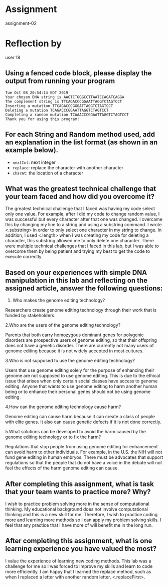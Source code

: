 # Assignment

assignment-02

# Reflection by

user 18

## Using a fenced code block, please display the output from running your program

```
Tue Oct 08 20:54:14 EDT 2019
Your chosen DNA string is AAGTCTGGGCCTTAATCCAGATCAGGA
The complement string is TTCAGACCCGGAATTAGGTCTAGTCCT
Inserting a mutation TTCAGACCCGGGATTAGGTCTAGTCCT
Deleting a mutation TCAGACCCGGAATTAGGTCTAGTCCT
Completing a random mutation TCAAACCCGGAATTAGGTCTAGTCCT
Thank you for using this program!

```

## For each String and Random method used, add an explanation in the list format (as shown in an example below).

- `nextInt`: next integer
- `replace`: replace the character with another character
- `charAt`: the location of a character





## What was the greatest technical challenge that your team faced and how did you overcome it?
The greatest technical challenge that I faced was having my code select only one value. For example, after I did my code to change  random value, I was successful but every character after that one was changed. I overcame this by changing my line to a string and using a substring command. I wrote <.substring> in order to only select one character in my string to change. In addition, I used <.length> when I was creating my code for deleting a character, this substring allowed me to only delete one character. There were multiple technical challenges that I faced in this lab, but I was able to overcome them by being patient and trying my best to get the code to execute correctly.


## Based on your experiences with simple DNA manipulation in this lab and reflecting on the assigned article, answer the following questions:

1. Who makes the genome editing technology?

  Researchers create genome editing technology through their work that is funded by stakeholders.

2.Who are the users of the genome editing technology?

  Parents that both carry homozygous dominant genes for polygenic disorders are prospective users of genome editing, so that their offspring does not have a genetic disorder. There are currently not many users of genome editing because it is not widely accepted in most cultures.

3.Who is not supposed to use the genome editing technology?

   Users that use genome editing solely for the purpose of enhancing their genome are not supposed to use genome editing. This is due to the ethical issue that arises when only certain social classes have access to genome editing. Anyone that wants to use genome editing to harm another human being or to enhance their personal genes should not be using genome editing.

4.How can the genome editing technology cause harm?

   Genome editing can cause harm because it can create a class of people with elite genes. It also can cause genetic defects if it is not done correctly.

5.What solutions can be developed to avoid the harm caused by the genome editing technology or to fix the harm?

   Regulations that stop people from using genome editing for enhancement can avoid harm to other individuals. For example, in the U.S. the NIH will not fund gene editing in human embryos. There must be advocates that support regulations so that the people that do not have a voice in the debate will not feel the effects of the harm genome editing can cause.


## After completing this assignment, what is task that your team wants to practice more? Why?
I wish to practice problem solving more in the sense of computational thinking. My educational background does not involve computational thinking and this is a new skill for me. Therefore, I wish to practice coding more and learning more methods so I can apply my problem solving skills. I feel that any practice that I have more of will benefit me in the long run.


## After completing this assignment, what is one learning experience you have valued the most?
I value the experience of learning new coding methods. This lab was a challenge for me so I was forced to improve my skills and learn to code more efficiently. I am happy that I learned the replace method, such as when I replaced a letter with another random letter, <.replaceFirst>.
